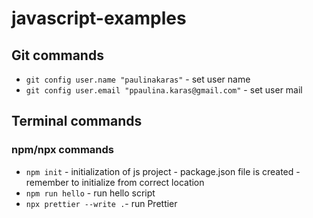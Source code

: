 # javascript-examples

## Git commands

- `git config user.name "paulinakaras"` - set user name
- `git config user.email "ppaulina.karas@gmail.com"` - set user mail

## Terminal commands

### npm/npx commands

- `npm init` - initialization of js project - package.json file is created - remember to initialize from correct location
- `npm run hello` - run hello script
- `npx prettier --write .`- run Prettier
